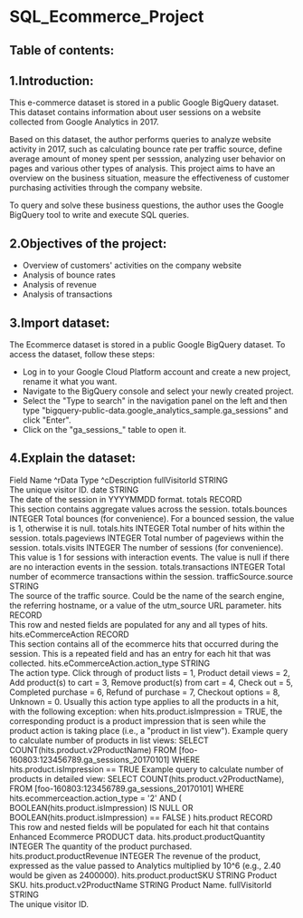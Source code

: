 # SQL_Ecommerce_Project

## Table of contents:

## 1.Introduction:

This e-commerce dataset is stored in a public Google BigQuery dataset. This dataset contains information about user sessions on a website collected from Google Analytics in 2017.

Based on this dataset, the author performs queries to analyze website activity in 2017, such as calculating bounce rate per traffic source, define average amount of money spent per sesssion, analyzing user behavior on pages and various other types of analysis. This project aims to have an overview on the business situation, measure the effectiveness of customer purchasing activities through the company website.

To query and solve these business questions, the author uses the Google BigQuery tool to write and execute SQL queries.

## 2.Objectives of the project:

* Overview of customers' activities on the company website
* Analysis of bounce rates
* Analysis of revenue
* Analysis of transactions

## 3.Import dataset:

The Ecommerce dataset is stored in a public Google BigQuery dataset. To access the dataset, follow these steps:

* Log in to your Google Cloud Platform account and create a new project, rename it what you want.
* Navigate to the BigQuery console and select your newly created project.
* Select the "Type to search" in the navigation panel on the left and then type "bigquery-public-data.google_analytics_sample.ga_sessions" and click "Enter".
* Click on the "ga_sessions_" table to open it.

## 4.Explain the dataset:

Field Name	^rData Type	^cDescription
fullVisitorId	STRING	
The unique visitor ID.
date	STRING	
The date of the session in YYYYMMDD format.
totals	RECORD	
This section contains aggregate values across the session.
totals.bounces	INTEGER	
Total bounces (for convenience). For a bounced session, the value is 1, otherwise it is null.
totals.hits	INTEGER	
Total number of hits within the session.
totals.pageviews	INTEGER	
Total number of pageviews within the session.
totals.visits	INTEGER	
The number of sessions (for convenience). This value is 1 for sessions with interaction events. The value is null if there are no interaction events in the session.
totals.transactions	INTEGER	
Total number of ecommerce transactions within the session.
trafficSource.source	STRING	
The source of the traffic source. Could be the name of the search engine, the referring hostname, or a value of the utm_source URL parameter.
hits	RECORD	
This row and nested fields are populated for any and all types of hits.
hits.eCommerceAction	RECORD	
This section contains all of the ecommerce hits that occurred during the session. This is a repeated field and has an entry for each hit that was collected.
hits.eCommerceAction.action_type	STRING	
The action type. Click through of product lists = 1, Product detail views = 2, Add product(s) to cart = 3, Remove product(s) from cart = 4, Check out = 5, Completed purchase = 6, Refund of purchase = 7, Checkout options = 8, Unknown = 0.
Usually this action type applies to all the products in a hit, with the following exception: when hits.product.isImpression = TRUE, the corresponding product is a product impression that is seen while the product action is taking place (i.e., a "product in list view").
Example query to calculate number of products in list views:
SELECT
COUNT(hits.product.v2ProductName)
FROM [foo-160803:123456789.ga_sessions_20170101]
WHERE hits.product.isImpression == TRUE
Example query to calculate number of products in detailed view:
SELECT
COUNT(hits.product.v2ProductName),
FROM
[foo-160803:123456789.ga_sessions_20170101]
WHERE
hits.ecommerceaction.action_type = '2'
AND ( BOOLEAN(hits.product.isImpression) IS NULL OR BOOLEAN(hits.product.isImpression) == FALSE )
hits.product	RECORD	
This row and nested fields will be populated for each hit that contains Enhanced Ecommerce PRODUCT data.
hits.product.productQuantity	INTEGER	
The quantity of the product purchased.
hits.product.productRevenue	INTEGER	
The revenue of the product, expressed as the value passed to Analytics multiplied by 10^6 (e.g., 2.40 would be given as 2400000).
hits.product.productSKU	STRING	Product SKU.
hits.product.v2ProductName	STRING	Product Name.
fullVisitorId	STRING	
The unique visitor ID.
